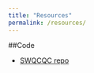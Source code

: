 ```yaml
---
title: "Resources"
permalink: /resources/
---
```


##Code

- [SWQCQC repo][SWQCQC]


[SWQCQC]:   https://github.com/QuantumICT/SWQCQC
